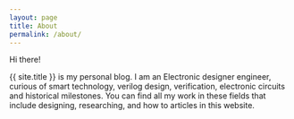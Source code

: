 ```yaml
---
layout: page
title: About
permalink: /about/
---
```


Hi there!

{{ site.title }} is my personal blog. I am an Electronic designer engineer, curious of smart technology, verilog design, verification, electronic circuits and historical milestones. 
You can find all my work in these fields that include designing, researching, and how to articles in this website.

